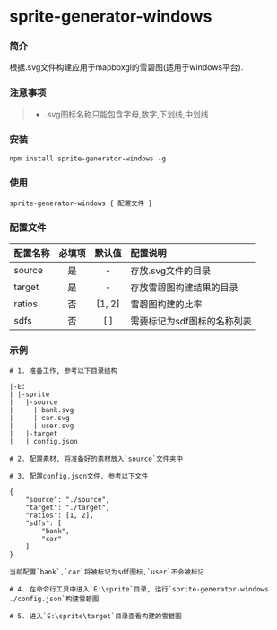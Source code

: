 # sprite-generator-windows

### 简介

根据.svg文件构建应用于mapboxgl的雪碧图(适用于windows平台).

### 注意事项

> * .svg图标名称只能包含字母,数字,下划线,中划线

### 安装

```
npm install sprite-generator-windows -g
```

### 使用

```
sprite-generator-windows { 配置文件 }
```

### 配置文件

| 配置名称 | 必填项 | 默认值 | 配置说明                    |
| :------- | :----: | :----: | :-------------------------- |
| source   |   是   |   -    | 存放.svg文件的目录          |
| target   |   是   |   -    | 存放雪碧图构建结果的目录    |
| ratios   |   否   | [1, 2] | 雪碧图构建的比率            |
| sdfs     |   否   |  [ ]   | 需要标记为sdf图标的名称列表 |

### 示例

```
# 1. 准备工作, 参考以下目录结构

|-E:
| |-sprite
|   |-source
|     | bank.svg
|     | car.svg
|     | user.svg
|   |-target
|   | config.json

# 2. 配置素材, 将准备好的素材放入`source`文件夹中

# 3. 配置config.json文件, 参考以下文件

{
    "source": "./source",
    "target": "./target",
    "ratios": [1, 2],
    "sdfs": [
        "bank",
        "car"
    ]
}

当前配置`bank`,`car`将被标记为sdf图标,`user`不会被标记

# 4. 在命令行工具中进入`E:\sprite`目录, 运行`sprite-generator-windows ./config.json`构建雪碧图

# 5. 进入`E:\sprite\target`目录查看构建的雪碧图
```